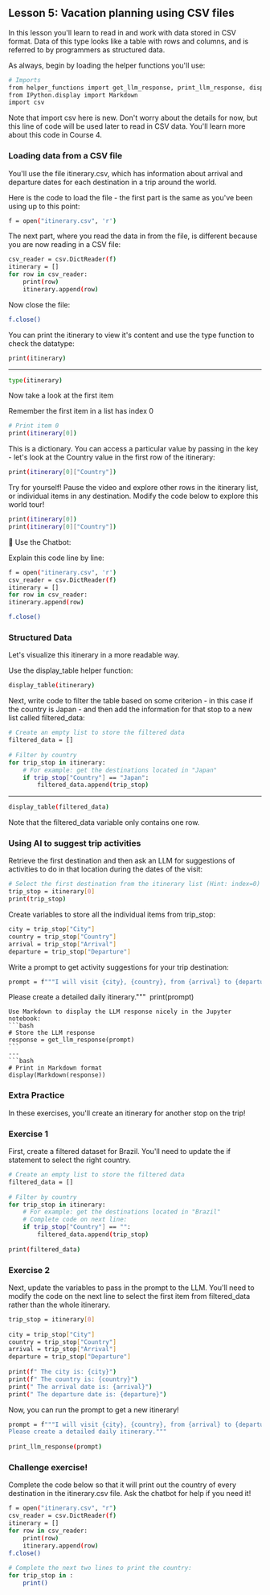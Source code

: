 ## Lesson 5: Vacation planning using CSV files
In this lesson you'll learn to read in and work with data stored in CSV format. Data of this type looks like a table with rows and columns, and is referred to by programmers as structured data.

As always, begin by loading the helper functions you'll use:
```bash
# Imports
from helper_functions import get_llm_response, print_llm_response, display_table
from IPython.display import Markdown
import csv
```
Note that import csv here is new. Don't worry about the details for now, but this line of code will be used later to read in CSV data. You'll learn more about this code in Course 4.

### Loading data from a CSV file
You'll use the file itinerary.csv, which has information about arrival and departure dates for each destination in a trip around the world.

Here is the code to load the file - the first part is the same as you've been using up to this point:
```bash
f = open("itinerary.csv", 'r')
```
The next part, where you read the data in from the file, is different because you are now reading in a CSV file:
```bash
csv_reader = csv.DictReader(f)
itinerary = []
for row in csv_reader:
    print(row)
    itinerary.append(row)
```
Now close the file:
```bash
f.close()
```
You can print the itinerary to view it's content and use the type function to check the datatype:
```bash
print(itinerary)
```
---
```bash
type(itinerary)
```
Now take a look at the first item

Remember the first item in a list has index 0
```bash
# Print item 0 
print(itinerary[0])
```
This is a dictionary. You can access a particular value by passing in the key - let's look at the Country value in the first row of the itinerary:
```bash
print(itinerary[0]["Country"])
```
Try for yourself!
Pause the video and explore other rows in the itinerary list, or individual items in any destination. Modify the code below to explore this world tour!
```bash
print(itinerary[0])
print(itinerary[0]["Country"])
```
🤖 Use the Chatbot:

Explain this code line by line:
```bash
f = open("itinerary.csv", 'r')
csv_reader = csv.DictReader(f)
itinerary = []
for row in csv_reader:
itinerary.append(row)

f.close()
```
### Structured Data
Let's visualize this itinerary in a more readable way.

Use the display_table helper function:
```bash
display_table(itinerary)
```
Next, write code to filter the table based on some criterion - in this case if the country is Japan - and then add the information for that stop to a new list called filtered_data:
```bash
# Create an empty list to store the filtered data
filtered_data = []
​
# Filter by country
for trip_stop in itinerary:
    # For example: get the destinations located in "Japan"
    if trip_stop["Country"] == "Japan":
        filtered_data.append(trip_stop)
```
---
```bash
display_table(filtered_data)
```
Note that the filtered_data variable only contains one row.

### Using AI to suggest trip activities
Retrieve the first destination and then ask an LLM for suggestions of activities to do in that location during the dates of the visit:
```bash
# Select the first destination from the itinerary list (Hint: index=0)
trip_stop = itinerary[0]
print(trip_stop)
```
Create variables to store all the individual items from trip_stop:
```bash
city = trip_stop["City"]
country = trip_stop["Country"]
arrival = trip_stop["Arrival"]
departure = trip_stop["Departure"]
```
Write a prompt to get activity suggestions for your trip destination:
```bash
prompt = f"""I will visit {city}, {country}, from {arrival} to {departure}.
```
Please create a detailed daily itinerary."""
​
print(prompt)
```
Use Markdown to display the LLM response nicely in the Jupyter notebook:
```bash
# Store the LLM response
response = get_llm_response(prompt)
​```
---
```bash
# Print in Markdown format
display(Markdown(response))
```
### Extra Practice
In these exercises, you'll create an itinerary for another stop on the trip!

### Exercise 1
First, create a filtered dataset for Brazil. You'll need to update the if statement to select the right country.
```bash
# Create an empty list to store the filtered data
filtered_data = []
​
# Filter by country
for trip_stop in itinerary:
    # For example: get the destinations located in "Brazil"
    # Complete code on next line:
    if trip_stop["Country"] == "":
        filtered_data.append(trip_stop)
​
print(filtered_data)
```
### Exercise 2
Next, update the variables to pass in the prompt to the LLM. You'll need to modify the code on the next line to select the first item from filtered_data rather than the whole itinerary.
```bash
trip_stop = itinerary[0]
​
city = trip_stop["City"]
country = trip_stop["Country"]
arrival = trip_stop["Arrival"]
departure = trip_stop["Departure"]
​
print(f" The city is: {city}")
print(f" The country is: {country}")
print(" The arrival date is: {arrival}")
print(" The departure date is: {departure}")
```
Now, you can run the prompt to get a new itinerary!
```bash
prompt = f"""I will visit {city}, {country}, from {arrival} to {departure}. 
Please create a detailed daily itinerary."""
​
print_llm_response(prompt)
```
### Challenge exercise!
Complete the code below so that it will print out the country of every destination in the itinerary.csv file. Ask the chatbot for help if you need it!
```bash
f = open("itinerary.csv", "r")
csv_reader = csv.DictReader(f)
itinerary = []
for row in csv_reader:
    print(row)
    itinerary.append(row)
f.close()
​
# Complete the next two lines to print the country:
for trip_stop in :
    print()
```

